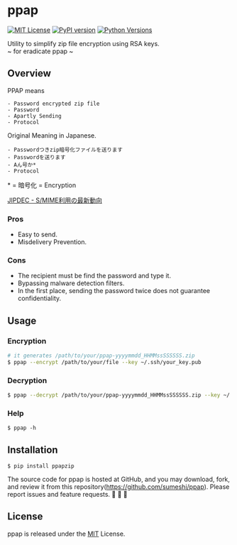 # ppap

[![MIT License](http://img.shields.io/badge/license-MIT-blue.svg?style=flat)](LICENSE)
[![PyPI version](https://badge.fury.io/py/ppapzip.svg)](https://badge.fury.io/py/ppapzip)
[![Python Versions](https://img.shields.io/pypi/pyversions/ppapzip.svg)](https://pypi.org/project/ppapzip/)

Utility to simplify zip file encryption using RSA keys.  
~ for eradicate ppap ~

## Overview

PPAP means 

```
- Password encrypted zip file
- Password
- Apartly Sending
- Protocol
```

Original Meaning in Japanese.

```
- Passwordつきzip暗号化ファイルを送ります
- Passwordを送ります
- Aん号か*
- Protocol
```

\* = 暗号化 = Encryption

[JIPDEC - S/MIME利用の最新動向](https://itc.jipdec.or.jp/common/images/4_20170227_otaishi.pdf)


### Pros
- Easy to send.
- Misdelivery Prevention.

### Cons
- The recipient must be find the password and type it.
- Bypassing malware detection filters.
- In the first place, sending the password twice does not guarantee confidentiality.


## Usage

### Encryption
```bash
# it generates /path/to/your/ppap-yyyymmdd_HHMMssSSSSSS.zip
$ ppap --encrypt /path/to/your/file --key ~/.ssh/your_key.pub
```

### Decryption
```bash
$ ppap --decrypt /path/to/your/ppap-yyyymmdd_HHMMssSSSSSS.zip --key ~/.ssh/your_key
```

### Help
```
$ ppap -h
```

## Installation
```
$ pip install ppapzip
```

The source code for ppap is hosted at GitHub, and you may download, fork, and review it from this repository(https://github.com/sumeshi/ppap).
Please report issues and feature requests. :sushi: :sushi: :sushi:

## License
ppap is released under the [MIT](LICENSE) License.
